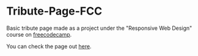 # Tribute-Page-FCC

Basic tribute page made as a project under the "Responsive Web Design" course on [freecodecamp](https://www.freecodecamp.org/learn).

You can check the page out [here](https://deepeshaburse.github.io/Tribute-Page-FCC/).
